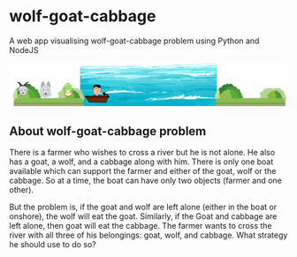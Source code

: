 # wolf-goat-cabbage
A web app visualising wolf-goat-cabbage problem using Python and NodeJS

![wolf-goat-cabbage problem](preview.png)

## About wolf-goat-cabbage problem
There is a farmer who wishes to cross a river but he is not alone. He also has a goat, a wolf, and a cabbage along with him. There is only one boat available which can support the farmer and either of the goat, wolf or the cabbage. So at a time, the boat can have only two objects (farmer and one other).

But the problem is, if the goat and wolf are left alone (either in the boat or onshore), the wolf will eat the goat. Similarly, if the Goat and cabbage are left alone, then goat will eat the cabbage. The farmer wants to cross the river with all three of his belongings: goat, wolf, and cabbage.
What strategy he should use to do so?



